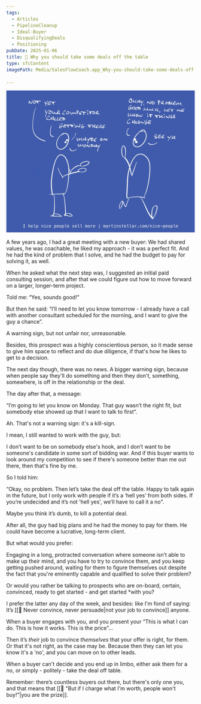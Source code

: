 ```yaml
---
tags:
  - Articles
  - PipelineCleanup
  - Ideal-Buyer
  - DisqualifyingDeals
  - Positioning
pubDate: 2025-01-06
title: 📄 Why you should take some deals off the table
type: sfcContent
imagePath: Media/SalesFlowCoach.app_Why-you-should-take-some-deals-off-the-table_MartinStellar.jpeg

---
```

![](Media/SalesFlowCoach.app_Why-you-should-take-some-deals-off-the-table_MartinStellar.jpeg)


A few years ago, I had a great meeting with a new buyer: We had shared values, he was coachable, he liked my approach - it was a perfect fit. And he had the kind of problem that I solve, and he had the budget to pay for solving it, as well.

When he asked what the next step was, I suggested an initial paid consulting session, and after that we could figure out how to move forward on a larger, longer-term project.

Told me: “Yes, sounds good!”

But then he said: “I’ll need to let you know tomorrow - I already have a call with another consultant scheduled for the morning, and I want to give the guy a chance”.

A warning sign, but not unfair nor, unreasonable.

Besides, this prospect was a highly conscientious person, so it made sense to give him space to reflect and do due diligence, if that's how he likes to get to a decision.

The next day though, there was no news. A bigger warning sign, because when people say they'll do something and then they don't, something, somewhere, is off in the relationship or the deal.

The day after that, a message:

“I’m going to let you know on Monday. That guy wasn’t the right fit, but somebody else showed up that I want to talk to first”.

Ah. That's not a warning sign: it's a kill-sign.

I mean, I still wanted to work with the guy, but:

I don’t want to be on somebody else's hook, and I don’t want to be someone's candidate in some sort of bidding war. And if this buyer wants to look around my competition to see if there's someone better than me out there, then that's fine by me.

So I told him:

“Okay, no problem. Then let’s take the deal off the table. Happy to talk again in the future, but I only work with people if it’s a ‘hell yes’ from both sides. If you’re undecided and it’s not 'hell yes', we’ll have to call it a no".

Maybe you think it’s dumb, to kill a potential deal.

After all, the guy had big plans and he had the money to pay for them. He could have become a lucrative, long-term client.

But what would you prefer:

Engaging in a long, protracted conversation where someone isn’t able to make up their mind, and you have to try to convince them, and you keep getting pushed around, waiting for them to figure themselves out despite the fact that you're eminently capable and qualified to solve their problem?

Or would you rather be talking to prospects who are on-board, certain, convinced, ready to get started - and get started *with you?

I prefer the latter any day of the week, and besides: like I'm fond of saying: It’s [[📄 Never convince, never persuade|not your job to convince]] anyone.

When a buyer engages with you, and you present your “This is what I can do. This is how it works. This is the price”...

Then it’s *their* job to convince *themselves* that your offer is right, for them. Or that it's not right, as the case may be. Because then they can let you know it's a 'no', and you can move on to other leads.

When a buyer can't decide and you end up in limbo, either ask them for a no, or simply - politely - take the deal off table.

Remember: there’s countless buyers out there, but there's only one you, and that means that [[📄 "But if I charge what I'm worth, people won't buy!"|you are the prize]].
